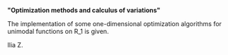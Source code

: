 <b>"Optimization methods and calculus of variations"</b>

The implementation of some one-dimensional optimization algorithms for unimodal functions on R_1 is given.

Ilia Z.
